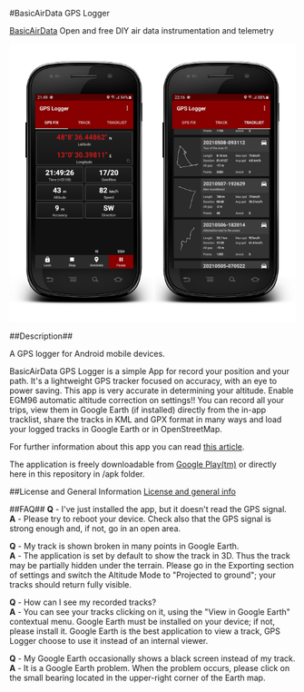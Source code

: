 #BasicAirData GPS Logger

[BasicAirData](http://www.basicairdata.eu) Open and free DIY air data instrumentation and telemetry 

![alt tag](https://github.com/BasicAirData/GPSLogger/blob/master/screenshots/Image_01.png)

##Description##

A GPS logger for Android mobile devices.

BasicAirData GPS Logger is a simple App for record your position and your path.
It's a lightweight GPS tracker focused on accuracy, with an eye to power saving.
This app is very accurate in determining your altitude. Enable EGM96 automatic altitude correction on settings!!
You can record all your trips, view them in Google Earth (if installed) directly from the in-app tracklist, share the tracks in KML and GPX format in many ways and load your logged tracks in Google Earth or in OpenStreetMap.

For further information about this app you can read [this article](http://www.basicairdata.eu/projects/android/android-gps-logger/).

The application is freely downloadable from [Google Play(tm)](https://play.google.com/store/apps/details?id=eu.basicairdata.graziano.gpslogger) or directly here in this repository in /apk folder.

##License and General Information
[License and general info](https://github.com/BasicAirData/Document-Templates/blob/master/general-info.md)

##FAQ##
<b>Q</b> - I've just installed the app, but it doesn't read the GPS signal.<br>
<b>A</b> - Please try to reboot your device. Check also that the GPS signal is strong enough and, if not, go in an open area.

<b>Q</b> - My track is shown broken in many points in Google Earth.<br>
<b>A</b> - The application is set by default to show the track in 3D. Thus the track may be partially hidden under the terrain. Please go in the Exporting section of settings and switch the Altitude Mode to "Projected to ground"; your tracks should return fully visible.

<b>Q</b> - How can I see my recorded tracks?<br>
<b>A</b> - You can see your tracks clicking on it, using the "View in Google Earth" contextual menu. Google Earth must be installed on your device; if not, please install it. Google Earth is the best application to view a track, GPS Logger choose to use it instead of an internal viewer.

<b>Q</b> - My Google Earth occasionally shows a black screen instead of my track.<br>
<b>A</b> - It is a Google Earth problem. When the problem occurs, please click on the small bearing located in the upper-right corner of the Earth map.
